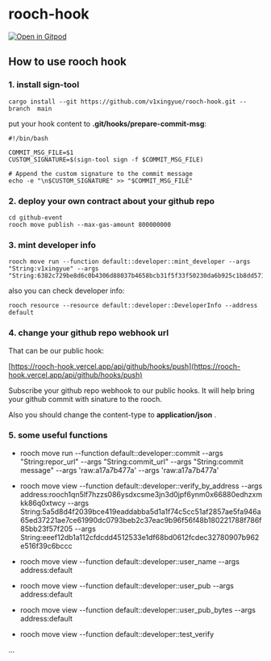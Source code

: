 # rooch-hook

[![Open in Gitpod](https://gitpod.io/button/open-in-gitpod.svg)](https://gitpod.io/#https://github.com/v1xingyue/rooch-hook)

## How to use rooch hook

### 1. install sign-tool

```shell
cargo install --git https://github.com/v1xingyue/rooch-hook.git --branch  main
```

put your hook content to **.git/hooks/prepare-commit-msg**:

```shell
#!/bin/bash

COMMIT_MSG_FILE=$1
CUSTOM_SIGNATURE=$(sign-tool sign -f $COMMIT_MSG_FILE)

# Append the custom signature to the commit message
echo -e "\n$CUSTOM_SIGNATURE" >> "$COMMIT_MSG_FILE"

```

### 2. deploy your own contract about your github repo

```shell
cd github-event
rooch move publish --max-gas-amount 800000000
```

### 3. mint developer info

```shell
rooch move run --function default::developer::mint_developer --args "String:v1xingyue" --args "String:6382c729be8d6c0b4306d88037b4658bcb31f5f33f50230da6b925c1b8dd5719"
```

also you can check developer info:

```shell
rooch resource --resource default::developer::DeveloperInfo --address default
```

### 4. change your github repo webhook url

That can be our public hook:

[https://rooch-hook.vercel.app/api/github/hooks/push](https://rooch-hook.vercel.app/api/github/hooks/push)

Subscribe your github repo webhook to our public hooks. It will help bring your github commit with sinature to the rooch.

Also you should change the content-type to **application/json** .

### 5. some useful functions

- rooch move run --function default::developer::commit --args "String:repor_url" --args "String:commit_url" --args "String:commit message" --args 'raw:a17a7b477a' --args 'raw:a17a7b477a'

- rooch move view --function default::developer::verify_by_address --args address:rooch1qn5lf7hzzs086ysdxcsme3jn3d0jpf6ynm0x66880edhzxmkk86q0xtwcy --args String:5a5d8d4f2039bce419eaddabba5d1a1f74c5cc51af2857ae5fa946a65ed37221ae7ce61990dc0793beb2c37eac9b96f56f48b180221788f786f85bb23f57f205 --args String:eeef12db1a112cfdcdd4512533e1df68bd0612fcdec32780907b962e516f39c6bccc
- rooch move view --function default::developer::user_name --args address:default
- rooch move view --function default::developer::user_pub --args address:default
- rooch move view --function default::developer::user_pub_bytes --args address:default
- rooch move view --function default::developer::test_verify

...

